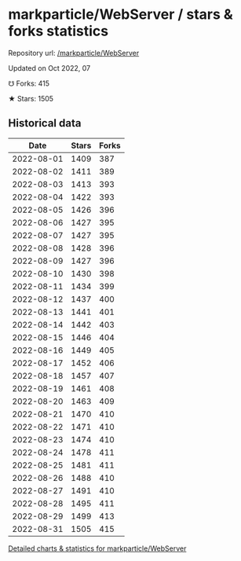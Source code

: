 # markparticle/WebServer / stars & forks statistics

Repository url: [/markparticle/WebServer](https://github.com/markparticle/WebServer)

Updated on Oct 2022, 07

☋ Forks: 415

★ Stars: 1505

## Historical data
| Date | Stars | Forks |
|------|-------|-------|
| 2022-08-01 | 1409 | 387 | 
| 2022-08-02 | 1411 | 389 | 
| 2022-08-03 | 1413 | 393 | 
| 2022-08-04 | 1422 | 393 | 
| 2022-08-05 | 1426 | 396 | 
| 2022-08-06 | 1427 | 395 | 
| 2022-08-07 | 1427 | 395 | 
| 2022-08-08 | 1428 | 396 | 
| 2022-08-09 | 1427 | 396 | 
| 2022-08-10 | 1430 | 398 | 
| 2022-08-11 | 1434 | 399 | 
| 2022-08-12 | 1437 | 400 | 
| 2022-08-13 | 1441 | 401 | 
| 2022-08-14 | 1442 | 403 | 
| 2022-08-15 | 1446 | 404 | 
| 2022-08-16 | 1449 | 405 | 
| 2022-08-17 | 1452 | 406 | 
| 2022-08-18 | 1457 | 407 | 
| 2022-08-19 | 1461 | 408 | 
| 2022-08-20 | 1463 | 409 | 
| 2022-08-21 | 1470 | 410 | 
| 2022-08-22 | 1471 | 410 | 
| 2022-08-23 | 1474 | 410 | 
| 2022-08-24 | 1478 | 411 | 
| 2022-08-25 | 1481 | 411 | 
| 2022-08-26 | 1488 | 410 | 
| 2022-08-27 | 1491 | 410 | 
| 2022-08-28 | 1495 | 411 | 
| 2022-08-29 | 1499 | 413 | 
| 2022-08-31 | 1505 | 415 | 


[Detailed charts & statistics for markparticle/WebServer](https://reviewgithub.com/rep/markparticle/WebServer)

